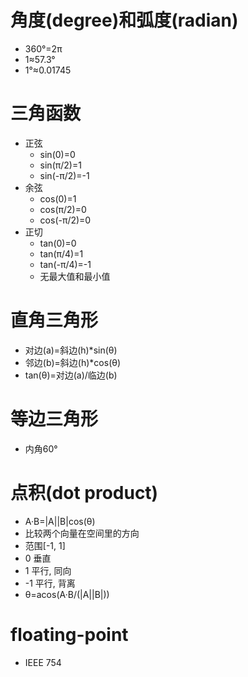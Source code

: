 # 角度(degree)和弧度(radian)
* 360°=2π
* 1≈57.3°
* 1°≈0.01745

# 三角函数
* 正弦
    * sin(0)=0
    * sin(π/2)=1
    * sin(-π/2)=-1
* 余弦
    * cos(0)=1
    * cos(π/2)=0
    * cos(-π/2)=0
* 正切
    * tan(0)=0
    * tan(π/4)=1
    * tan(-π/4)=-1
    * 无最大值和最小值

# 直角三角形
* 对边(a)=斜边(h)*sin(θ)
* 邻边(b)=斜边(h)*cos(θ)
* tan(θ)=对边(a)/临边(b)

# 等边三角形
* 内角60°

# 点积(dot product)
* A·B=|A||B|cos(θ)
* 比较两个向量在空间里的方向
* 范围[-1, 1]
* 0 垂直
* 1 平行, 同向
* -1 平行, 背离
* θ=acos(A·B/(|A||B|))

# floating-point
* IEEE 754
